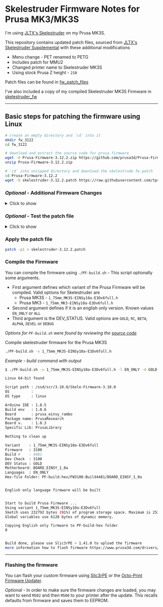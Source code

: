 # Skelestruder Firmware Notes for Prusa MK3/MK3S

I'm using [JLTX's Skelestruder](https://www.thingiverse.com/thing:2845416) on my Prusa MK3S.

This repository contains updated patch files, sourced from [JLTX's Skelestruder Supplemental](https://jltxplore.dozuki.com/Wiki/Skelestruder_Information#main) with these additional modifications

- Menu change - PET renamed to PETG
- Includes patch for MMU2
- Changed printer name to Skelestruder MK3S
- Using stock Prusa Z height - `210`

Patch files can be found in [fw_patch_files](https://github.com/tprelog/prusa_files/tree/master/fw_patch_files)

I've also included a copy of my compiled Skelestruder MK3S Firmware in [skelestruder_fw](https://github.com/tprelog/prusa_files/tree/master/skelestruder_fw)

---

## Basic steps for patching the firmware using Linux

```bash
# create an empty directory and `cd` into it
mkdir fw_3122
cd fw_3122

# download and extract the source code for prusa firmware
wget -O Prusa-Firmware-3.12.2.zip https://github.com/prusa3d/Prusa-Firmware/archive/v3.12.2.zip
unzip Prusa-Firmware-3.12.2.zip

# `cd` into unzipped directory and download the skelestrude fw patch
cd Prusa-Firmware-3.12.2
wget -O skelestruder-3.12.2.patch https://raw.githubusercontent.com/tprelog/prusa_files/master/fw_patch_files/skelestruder-3.12.2.patch
```

### *Optional* - Additional Firmware Changes

<details><summary>Click to show</summary>

Edit the corresponding file for your printer

- MK3S - `Firmware/variants/1_75mm_MK3S-EINSy10a-E3Dv6full.h`
- MK3 - `Firmware/variants/1_75mm_MK3-EINSy10a-E3Dv6full.h`

Change the Printer Name

- Name dispays on the LCD screen
- Search for, then edit `#define CUSTOM_MENDEL_NAME`

```C
// Printer name
#define CUSTOM_MENDEL_NAME "SKELESTRUDER MK3S"
```

Change the Max Z Height

- JLTX's firmware patch uses `220`
- Search for, then edit `#define Z_MAX_POS`

```C
// Travel limits after homing
#define Z_MAX_POS 210
```

</details>

### *Optional* - Test the patch file

<details><summary>Click to show</summary>

```bash
patch -p1 --dry-run < skelestruder-3.12.2.patch
```

*Example - test command with output*

```bash
$ patch -p1 --dry-run < skelestruder-3.12.2.patch

checking file Firmware/Marlin_main.cpp
checking file Firmware/mmu.cpp
checking file Firmware/ultralcd.cpp
checking file Firmware/variants/1_75mm_MK3-EINSy10a-E3Dv6full.h
checking file Firmware/variants/1_75mm_MK3S-EINSy10a-E3Dv6full.h
```

</details>

### Apply the patch file

```bash
patch -p1 < skelestruder-3.12.2.patch
```

### Compile the Firmware

You can compile the firmware using `./PF-build.sh` - This script optionally some arguments.

- First argument defines which variant of the Prusa Firmware will be compiled. Valid options for Skelestruder are
  - Prusa MK3S - `1_75mm_MK3S-EINSy10a-E3Dv6full.h`
  - Prusa MK3 - `1_75mm_MK3-EINSy10a-E3Dv6full.h`
- Second argument defines if it is an english only version. Known values `EN_ONLY` or `ALL`
- Third argument is the DEV_STATUS. Valid options are `GOLD`, `RC`, `BETA`, `ALPHA`, `DEVEL` or `DEBUG`

*Options for `PF-build.sh` were found by reviewing the [source code](https://github.com/prusa3d/Prusa-Firmware/blob/400f673fe0b898d0e3ec8c43fd2011f9320cf20c/PF-build.sh#L456)*

Compile skelestruder firmware for the Prusa MK3S

```bash
./PF-build.sh -v 1_75mm_MK3S-EINSy10a-E3Dv6full.h
```

*Example - build command with output*

```bash
$ ./PF-build.sh -v 1_75mm_MK3S-EINSy10a-E3Dv6full.h -l EN_ONLY -d GOLD

Linux 64-bit found

Script path : /ssd/scr/3.10.0/Skele-Firmware-3.10.0
OS          :
OS type     : linux

Arduino IDE : 1.8.5
Build env   : 1.0.6
Board       : prusa_einsy_rambo
Package name: PrusaResearch
Board v.    : 1.0.3
Specific Lib: PrusaLibrary

Nothing to clean up

Variant    : 1_75mm_MK3S-EINSy10a-E3Dv6full
Firmware   : 3100
Build #    : 4481
Dev Check  : 3100
DEV Status : GOLD
Motherboard: BOARD_EINSY_1_0a
Languages  : EN_ONLY
Hex-file Folder: PF-build-hex/FW3100-Build4481/BOARD_EINSY_1_0a


English only language firmware will be built


Start to build Prusa Firmware ...
Using variant 1_75mm_MK3S-EINSy10a-E3Dv6full
Sketch uses 232792 bytes (91%) of program storage space. Maximum is 253952 bytes.
Global variables use 6120 bytes of dynamic memory.

Copying English only firmware to PF-build-hex folder
0


Build done, please use Slic3rPE > 1.41.0 to upload the firmware
more information how to flash firmware https://www.prusa3d.com/drivers/
```

---

### Flashing the firmware

You can flash your custom firmware using [Slic3rPE](https://help.prusa3d.com/en/article/firmware-updating-and-flashing_2227) or the [Octo-Print Firmware Updater](https://github.com/OctoPrint/OctoPrint-FirmwareUpdater/blob/master/README.md#octoprint-firmware-updater).

*Optional* - In order to make sure the firmware changes are loaded, you may want to send `M502` and then `M500` to your printer after the update. This recalls defaults from firmware and saves them to EEPROM.
